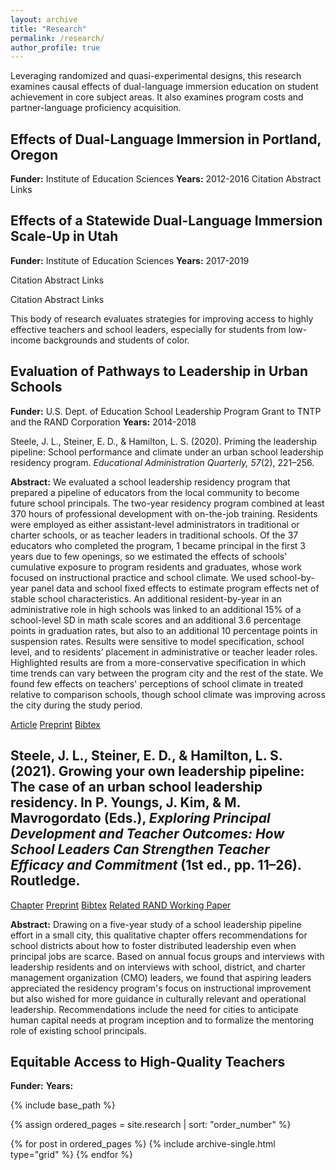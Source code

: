 ```yaml
---
layout: archive
title: "Research"
permalink: /research/
author_profile: true
---
```


Leveraging randomized and quasi-experimental designs, this research examines causal effects of dual-language immersion education on student achievement in core subject areas. It also examines program costs and partner-language proficiency acquisition. 

## Effects of Dual-Language Immersion in Portland, Oregon 
**Funder:** Institute of Education Sciences
**Years:** 2012-2016
Citation
Abstract
Links

## Effects of a Statewide Dual-Language Immersion Scale-Up in Utah
**Funder:** Institute of Education Sciences
**Years:** 2017-2019

Citation
Abstract
Links

Citation
Abstract
Links

This body of research evaluates strategies for improving access to highly effective teachers and school leaders, especially for students from low-income backgrounds and students of color.

## Evaluation of Pathways to Leadership in Urban Schools  
**Funder:** U.S. Dept. of Education School Leadership Program Grant to TNTP and the RAND Corporation
**Years:** 2014-2018

Steele, J. L., Steiner, E. D., & Hamilton, L. S. (2020). Priming the leadership pipeline: School performance and climate under an urban school leadership residency program. <i>Educational Administration Quarterly, 57</i>(2), 221–256.  

**Abstract:** We evaluated a school leadership residency program that prepared a pipeline of educators from the local community to become future school principals. 
The two-year residency program combined at least 370 hours of professional development with on-the-job training. Residents were employed as either assistant-level administrators in traditional or charter schools, or as teacher leaders in traditional schools. 
Of the 37 educators who completed the program, 1 became principal in the first 3 years due to few openings, so we estimated the effects of schools' cumulative exposure to program residents and graduates, whose work focused on instructional practice and school climate.
We used school-by-year panel data and school fixed effects to estimate program effects net of stable school characteristics. 
An additional resident-by-year in an administrative role in high schools was linked to an additional 15% of a school-level SD in math scale scores and an additional 3.6 percentage points in graduation rates, but also to an additional 10 percentage points in suspension rates. 
Results were sensitive to model specification, school level, and to residents’ placement in administrative or teacher leader roles. 
Highlighted results are from a more-conservative specification in which time trends can vary between the program city and the rest of the state. 
We found few effects on teachers' perceptions of school climate in treated relative to comparison schools, though school climate was improving across the city during the study period.

[Article](https://doi.org/https://doi.org/10.1177/0013161X20914720)
[Preprint](/files/2021-pipeline-preprint.pdf)
[Bibtex](https://scholar.googleusercontent.com/scholar.bib?q=info:mlPh0vs2D5kJ:scholar.google.com/&output=citation&scisdr=CgXItk0jEPb7otrXjck:AAGBfm0AAAAAYQbSlcllm0pds90sqpR8vH7ZWAXnYhpL&scisig=AAGBfm0AAAAAYQbSldgRkYlZ5NKBf0jRk00n8WKcwOvY&scisf=4&ct=citation&cd=-1&hl=en&scfhb=1)

Steele, J. L., Steiner, E. D., & Hamilton, L. S. (2021). Growing your own leadership pipeline: The case of an urban school leadership residency. 
In P. Youngs, J. Kim, & M. Mavrogordato (Eds.), <i>Exploring Principal Development and Teacher Outcomes: How School Leaders Can Strengthen Teacher Efficacy 
and Commitment</i> (1st ed., pp. 11–26). Routledge.
---
[Chapter](https://www.taylorfrancis.com/chapters/edit/10.4324/9780429356247-2/growing-leadership-pipeline-jennifer-steele-elizabeth-steiner-laura-hamilton)
[Preprint](/files/2021-grow-preprint.pdf)
[Bibtex](https://scholar.googleusercontent.com/scholar.bib?q=info:orYurmQUKTAJ:scholar.google.com/&output=citation&scisdr=CgXItk0jEPb7otrW1BU:AAGBfm0AAAAAYQbTzBWzMhKYVaswP-USuGAeZDuW1DEC&scisig=AAGBfm0AAAAAYQbTzN79jIPWTS9W3gpp_KRtYCqK6g_B&scisf=4&ct=citation&cd=-1&hl=en)
[Related RAND Working Paper](https://www.rand.org/pubs/working_papers/WR1275.html)

**Abstract:** Drawing on a five-year study of a school leadership pipeline effort in a small city, 
this qualitative chapter offers recommendations for school districts about how to foster distributed 
leadership even when principal jobs are scarce. Based on annual focus groups and interviews with 
leadership residents and on interviews with school, district, and charter management organization (CMO)
leaders, we found that aspiring leaders appreciated the residency program's focus on instructional 
improvement but also wished for more guidance in culturally relevant and operational leadership. 
Recommendations include the need for cities to anticipate human capital needs at program inception 
and to formalize the mentoring role of existing school principals.


## Equitable Access to High-Quality Teachers 
**Funder:** 
**Years:** 



{% include base_path %}

{% assign ordered_pages = site.research | sort: "order_number" %}

{% for post in ordered_pages %}
  {% include archive-single.html type="grid" %}
{% endfor %}

